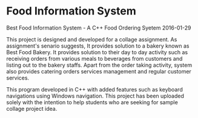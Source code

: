 # Food Information System
Best Food Information System - A C++ Food Ordering Syetem
2016-01-29

This project is designed and developed for a collage assignment. As assignment's senario suggests,
It provides solution to a bakery known as Best Food Bakery. It provides solution to their day to day activity
such as receiving orders from various meals to beverages from customers and listing out to the bakery staffs.
Apart from the order taking activity, system also provides catering orders services management and regular customer services.

This program developed in C++ with added features such as keyboard navigations using Windows navigation. 
This project has been uploaded solely with the intention to help students who are seeking for sample collage project idea.
